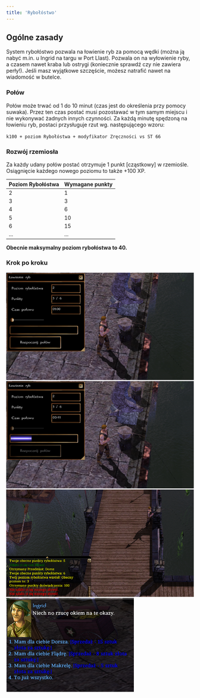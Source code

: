 ```yaml
---
title: 'Rybołóstwo'
---
```



## Ogólne zasady

System rybołóstwo pozwala na łowienie ryb za pomocą wędki (można ją nabyć m.in. u Ingrid na targu w Port Llast). Pozwala on na wyłowienie ryby, a czasem nawet kraba lub ostrygi (koniecznie sprawdź czy nie zawiera perły!). Jeśli masz wyjątkowe szczęście, możesz natrafić nawet na wiadomość w butelce.

### Połów

Połów może trwać od 1 do 10 minut (czas jest do określenia przy pomocy suwaka). Przez ten czas postać musi pozostawać w tym samym miejscu i nie wykonywać żadnych innych czynności. Za każdą minutę spędzoną na łowieniu ryb, postaci przysługuje rzut wg. następującego wzoru:

``k100 + poziom Rybołóstwa + modyfikator Zręczności vs ST 66``

### Rozwój rzemiosła

Za każdy udany połów postać otrzymuje 1 punkt [cząstkowy] w rzemiośle. Osiągnięcie każdego nowego poziomu to także +100 XP.

| Poziom Rybołóstwa | Wymagane punkty |
|-------------------|-----------------|
| 2                 | 1               |
| 3                 | 3               |
| 4                 | 6               |
| 5                 | 10              |
| 6                 | 15              |
| ...               | ...             |

**Obecnie maksymalny poziom rybołóstwa to 40.**

### Krok po kroku

![rybołóstwo](../../static/img/wiki/wiki-rzemioslo/rybolostwo-1.png)
![rybołóstwo](../../static/img/wiki/wiki-rzemioslo/rybolostwo-2.png)
![rybołóstwo](../../static/img/wiki/wiki-rzemioslo/rybolostwo-3.png)
![rybołóstwo](../../static/img/wiki/wiki-rzemioslo/rybolostwo-4.png)